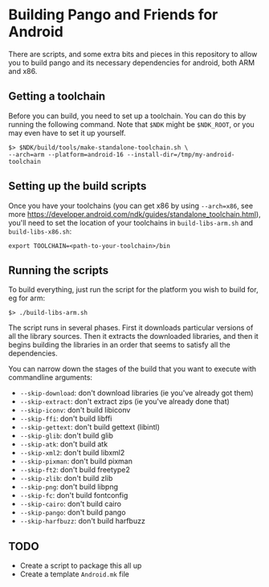# Building Pango and Friends for Android

There are scripts, and some extra bits and pieces in this repository to allow you to build pango
and its necessary dependencies for android, both ARM and x86.


## Getting a toolchain
Before you can build, you need to set up a toolchain. You can do this by running the following command. Note that `$NDK` might be `$NDK_ROOT`, or you may even have to set it up yourself.

```
$> $NDK/build/tools/make-standalone-toolchain.sh \
--arch=arm --platform=android-16 --install-dir=/tmp/my-android-toolchain
```


## Setting up the build scripts
Once you have your toolchains (you can get x86 by using `--arch=x86`, see more https://developer.android.com/ndk/guides/standalone_toolchain.html), you'll need to set the location of your toolchains in `build-libs-arm.sh` and `build-libs-x86.sh`:

```
export TOOLCHAIN=<path-to-your-toolchain>/bin
```

## Running the scripts
To build everything, just run the script for the platform you wish to build for, eg for arm:

```
$> ./build-libs-arm.sh
```

The script runs in several phases. First it downloads particular versions of all the library sources.
Then it extracts the downloaded libraries, and then it begins building the libraries in an order that seems
to satisfy all the dependencies.

You can narrow down the stages of the build that you want to execute with commandline arguments:

* `--skip-download`: don't download libraries (ie you've already got them)
* `--skip-extract`: don't extract zips (ie you've already done that)
* `--skip-iconv`: don't build libiconv
* `--skip-ffi`: don't build libffi
* `--skip-gettext`: don't build gettext (libintl)
* `--skip-glib`: don't build glib
* `--skip-atk`: don't build atk
* `--skip-xml2`: don't build libxml2
* `--skip-pixman`: don't build pixman
* `--skip-ft2`: don't build freetype2
* `--skip-zlib`: don't build zlib
* `--skip-png`: don't build libpng
* `--skip-fc`: don't build fontconfig
* `--skip-cairo`: don't build cairo
* `--skip-pango`: don't build pango
* `--skip-harfbuzz`: don't build harfbuzz

## TODO

* Create a script to package this all up
* Create a template `Android.mk` file
